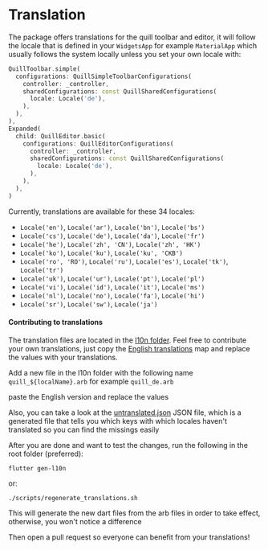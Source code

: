# Translation

The package offers translations for the quill toolbar and editor, it will follow the locale that is defined in your `WidgetsApp` for example `MaterialApp` which usually follows the system locally unless you set your own locale with:

```dart
QuillToolbar.simple(
  configurations: QuillSimpleToolbarConfigurations(
    controller: _controller,
    sharedConfigurations: const QuillSharedConfigurations(
      locale: Locale('de'),
    ),
  ),
),
Expanded(
  child: QuillEditor.basic(
    configurations: QuillEditorConfigurations(
      controller: _controller,
      sharedConfigurations: const QuillSharedConfigurations(
        locale: Locale('de'),
      ),
    ),
  ),
)
```

Currently, translations are available for these 34 locales:

* `Locale('en')`, `Locale('ar')`, `Locale('bn')`, `Locale('bs')`
* `Locale('cs')`, `Locale('de')`, `Locale('da')`, `Locale('fr')`
* `Locale('he')`, `Locale('zh', 'CN')`, `Locale('zh', 'HK')`
* `Locale('ko')`, `Locale('ku')`, `Locale('ku', 'CKB')`
* `Locale('ro', 'RO')`, `Locale('ru')`, `Locale('es')`, `Locale('tk')`, `Locale('tr')`
* `Locale('uk')`, `Locale('ur')`, `Locale('pt')`, `Locale('pl')`
* `Locale('vi')`, `Locale('id')`, `Locale('it')`, `Locale('ms')`
* `Locale('nl')`, `Locale('no')`, `Locale('fa')`, `Locale('hi')`
* `Locale('sr')`, `Locale('sw')`, `Locale('ja')`

#### Contributing to translations

The translation files are located in the [l10n folder](../lib/src/l10n/). Feel free to contribute your own translations, just copy the [English translations](../lib/src/l10n/quill_en.arb) map and replace the values with your translations.

Add a new file in the l10n folder with the following name
`quill_${localName}.arb` for example `quill_de.arb`

paste the English version and replace the values

Also, you can take a look at the [untranslated.json](../lib/src/l10n/untranslated.json) JSON file, which is a generated file that tells you which keys with which locales haven't translated so you can find the missings easily

After you are done and want to test the changes, run the following in the root folder (preferred):

```
flutter gen-l10n
```

or:

```
./scripts/regenerate_translations.sh
```


This will generate the new dart files from the arb files in order to take effect, otherwise, you won't notice a difference

Then open a pull request so everyone can benefit from your translations!
